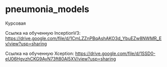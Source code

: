 # pneumonia_models
Курсовая

Ссылка на обученную InceptionV3:
https://drive.google.com/file/d/1CmLZZnPBqAshAKO3d_YbuEZw8NWMR_Ev/view?usp=sharing 

Ссылка на обученную Xception:
https://drive.google.com/file/d/1SSD0-eU06HgvzhCKG9AyN73ft80Al5XV/view?usp=sharing
